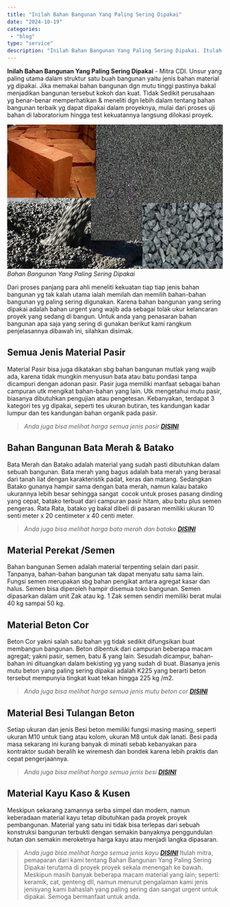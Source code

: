 ```yaml
---
title: "Inilah Bahan Bangunan Yang Paling Sering Dipakai"
date: "2024-10-19"
categories:
 - "blog"
type: "service"
description: "Inilah Bahan Bangunan Yang Paling Sering Dipakai. Itulah mitra, pemaparan dari kami tentang Bahan Bangunan Yang Paling Sering Dipakai terutama di proyek proy..."
---
```


**Inilah Bahan Bangunan Yang Paling Sering Dipakai** - Mitra CDI. Unsur yang paling utama dalam struktur satu buah bangunan yaitu jenis bahan material yg dipakai. Jika memakai bahan bangunan dgn mutu tinggi pastinya bakal menjadikan bangunan tersebut kokoh dan kuat. Tidak Sedikit perusahaan yg benar-benar memperhatikan & meneliti dgn lebih dalam tentang bahan bangunan terbaik yg dapat dipakai dalam proyeknya, mulai dari proses uji bahan di laboratorium hingga test kekuatannya langsung dilokasi proyek.

![Bahan Bangunan Yang Paling Sering Dipakai](/images/blog/bata-pasir-cor-split.jpg)
*Bahan Bangunan Yang Paling Sering Dipakai*

Dari proses panjang para ahli meneliti kekuatan tiap tiap jenis bahan bangunan yg tak kalah utama ialah memilah dan memilih bahan-bahan bangunan yg paling sering digunakan. Karena bahan bangunan yang sering dipakai adalah bahan urgent yang wajib ada sebagai tolak ukur kelancaran proyek yang sedang di bangun. Untuk anda yang penasaran bahan bangunan apa saja yang sering di gunakan berikut kami rangkum penjelasannya dibawah ini, silahkan disimak.

 ## Semua Jenis Material Pasir

Material Pasir bisa juga dikatakan sbg bahan bangunan mutlak yang wajib ada, karena tidak mungkin menyusun bata atau batu pondasi tanpa dicampuri dengan adonan pasir. Pasir juga memiliki manfaat sebagai bahan campuran utk mengikat bahan-bahan yang lain. Utk mengetahui mutu pasir, biasanya dibutuhkan pengujian atau pengetesan. Kebanyakan, terdapat 3 kategori tes yg dipakai, seperti tes ukuran butiran, tes kandungan kadar lumpur dan tes kandungan bahan organik pada pasir.

> _Anda juga bisa melihat harga semua jenis pasir [**DISINI**](/blog/daftar-harga-material-pasir-dan-batu-terlengkap)_

 ## Bahan Bangunan Bata Merah & Batako

Bata Merah dan Batako adalah material yang sudah pasti dibutuhkan dalam sebuah bangunan. Bata merah yang bagus adalah bata merah yang berasal dari tanah liat dengan karakteristik padat, keras dan matang. Sedangkan Batako gunanya hampir sama dengan bata merah, namun kalau batako ukurannya lebih besar sehingga sangat  cocok untuk proses pasang dinding yang cepat, batako terbuat dari campuran pasir hitam, abu batu plus semen pengeras. Rata Rata, batako yg bakal dibeli di pasaran memiliki ukuran 10 senti meter x 20 centimeter x 40 centi meter.

> _Anda juga bisa melihat harga bata merah dan batako [**DISINI**](/blog/daftar-harga-material-pasir-dan-batu-terlengkap)_

 ## Material Perekat /Semen

Bahan bangunan Semen adalah material terpenting selain dari pasir. Tanpanya, bahan-bahan bangunan tak dapat menyatu satu sama lain. Fungsi semen merupakan sbg bahan pengikat antara agregat kasar dan halus. Semen bisa diperoleh hampir disemua toko bangunan. Semen dipasarkan dalam unit Zak atau kg. 1 Zak semen sendiri memiliki berat mulai 40 kg sampai 50 kg.

 ## Material Beton Cor

Beton Cor yakni salah satu bahan yg tidak sedikit difungsikan buat membangun bangunan. Beton dibentuk dari campuran beberapa macam agregat; yakni pasir, semen, batu & yang lain. Sesudah dicampur, bahan-bahan ini dituangkan dalam bekisting yg yang sudah di buat. Biasanya jenis mutu beton yang paling sering dipakai adalah K225 yang berarti beton tersebut mempunyia tingkat kuat tekan hingga 225 kg /m2.

> _Anda juga bisa melihat harga semua jenis mutu beton cor [**DISINI**](/page/daftar-harga-rental-pompa-beton-dan-readymix-cor)_

 ## Material Besi Tulangan Beton

Setiap ukuran dan jenis Besi beton memiliki fungsi masing masing, seperti ukuran M10 untuk tiang atau kolom, ukuran M8 untuk dak lanati. Besi pada masa sekarang ini kurang banyak di minati sebab kebanyakan para kontraktor sudah beralih ke wiremesh dan bondek karena lebih praktis dan cepat pengerjaannya.

> _Anda juga bisa melihat harga semua jenis besi [**DISINI**](/blog/harga-besi-cor-beton-terbaru)_

 ## Material Kayu Kaso & Kusen

Meskipun sekarang zamannya serba simpel dan modern, namun keberadaan material kayu tetap dibutuhkan pada proyek proyek pembangunan. Material yang satu ini tidak bisa terlepas dari sebuah konstruksi bangunan terbukti dengan semakin banyaknya penggundulan hutan dan semakin meroketnya harga kayu atau menjadi langka dipasaran.

> _Anda juga bisa melihat harga semua jenis kayu [**DISINI**](/blog/perbandingan-harga-kayu-meranti-jati-kamper-borneo)_
Itulah mitra, pemaparan dari kami tentang Bahan Bangunan Yang Paling Sering Dipakai terutama di proyek proyek sekala menengah ke bawah. Meskipun masih banyak beberapa macam material yang lain; seperti: keramik, cat, genteng dll, namun menurut pengalaman kami jenis jenisyang kami bahaslah yang paling sering dan sangat urgent untuk dipakai. Semoga bermanfaat untuk anda.

